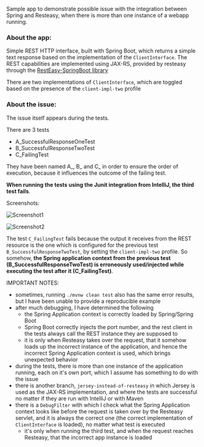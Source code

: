 Sample app to demonstrate possible issue with the integration between Spring and Resteasy, when there is more than one instance of a webapp running.

### About the app:

Simple REST HTTP interface, built with Spring Boot, which returns a simple text response based on the implementation of the ```ClientInterface```.
The REST capabilities are implemented using JAX-RS, provided by resteasy through the [RestEasy-SpringBoot library](https://github.com/paypal/resteasy-spring-boot)

There are two implementations of ```ClientInterface```, which are toggled based on the presence of the ```client-impl-two``` profile
### About the issue:
The issue itself appears during the tests.

There are 3 tests
* A_SuccessfulResponseOneTest
* B_SuccessfulResponseTwoTest
* C_FailingTest

They have been named A_, B_ and C_ in order to ensure the order of execution, 
because it influences the outcome of the failing test.

**When running the tests using the Junit integration from IntelliJ, the third test fails**.

Screenshots:
 
 ![Screenshot1](https://s27.postimg.org/595qawj2r/incorrect_app_context_01.png)
 
 ![Screenshot2](https://s27.postimg.org/bo4r7kpsj/incorrect_app_context_02.png)
 

 The test ```C_FailingTest``` fails because the output it receives from the REST resource is the one which is configured for the previous test ```B_SuccessfulResponseTwoTest```, by setting the ```client-impl-two``` profile. So somehow, **the Spring application context from the previous test (B_SuccessfulResponseTwoTest) is erroneously used/injected while executing the test after it (C_FailingTest)**.
 
 
IMPORTANT NOTES:
 * sometimes, running ```./mvnw clean test``` also has the same error results, but I have been unable to provide a reproducible example 
 * after much debugging, I have determined the following
    * the Spring Application context is correctly loaded by Spring/Spring Boot
    * Spring Boot correctly injects the port number, and the rest client in the tests always call the REST instance they are supposed to
    * it is only when Resteasy takes over the request, that it somehow loads up the incorrect instance of the application, and hence the incorrect Spring Application context is used, which brings unexpected behavior
 * during the tests, there is more than one instance of the application running, each on it's own port, which I assume has something to do with the issue
 * there is another branch, ```jersey-instead-of-resteasy``` in which Jersey is used as the JAX-RS implementation, and where the tests are successful no matter if they are run with IntelliJ or with Maven
 * there is a ```DebugFilter``` with which I check what the Spring Application context looks like before the request is taken over by the Resteasy servlet, and it is always the correct one (the correct implementation of ```ClientInterface``` is loaded), no matter what test is executed
    * it's only when running the third test, and when the request reaches Resteasy, that the incorrect app instance is loaded
   

